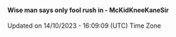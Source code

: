 #### Wise man says only fool rush in - McKidKneeKaneSir
Updated on 14/10/2023 - 16:09:09 (UTC) Time Zone
